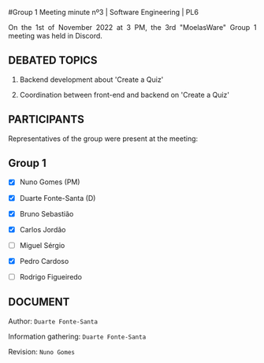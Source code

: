 #Group 1 Meeting minute nº3 | Software Engineering | PL6

<div align="justify">

On the 1st of November 2022 at 3 PM, the 3rd "MoelasWare" Group 1 meeting was held in Discord.


## DEBATED TOPICS

1. Backend development about 'Create a Quiz'

2. Coordination between front-end and backend on 'Create a Quiz'

## PARTICIPANTS

Representatives of the group were present at the meeting:

## Group 1

- [x] Nuno Gomes (PM)

- [x] Duarte Fonte-Santa (D)

- [x] Bruno Sebastião

- [x] Carlos Jordão

- [ ] Miguel Sérgio

- [x] Pedro Cardoso

- [ ] Rodrigo Figueiredo



## DOCUMENT

Author: `Duarte Fonte-Santa`

Information gathering: `Duarte Fonte-Santa`

Revision: `Nuno Gomes`
